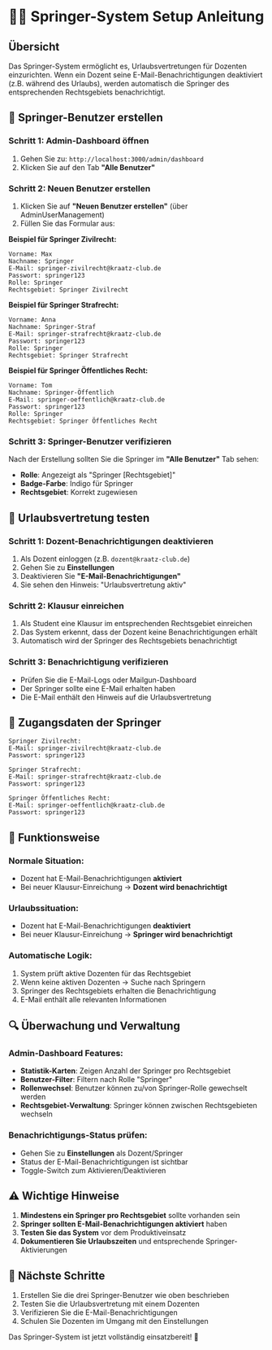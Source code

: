 # 🏃‍♂️ Springer-System Setup Anleitung

## Übersicht
Das Springer-System ermöglicht es, Urlaubsvertretungen für Dozenten einzurichten. Wenn ein Dozent seine E-Mail-Benachrichtigungen deaktiviert (z.B. während des Urlaubs), werden automatisch die Springer des entsprechenden Rechtsgebiets benachrichtigt.

## 🔧 Springer-Benutzer erstellen

### Schritt 1: Admin-Dashboard öffnen
1. Gehen Sie zu: `http://localhost:3000/admin/dashboard`
2. Klicken Sie auf den Tab **"Alle Benutzer"**

### Schritt 2: Neuen Benutzer erstellen
1. Klicken Sie auf **"Neuen Benutzer erstellen"** (über AdminUserManagement)
2. Füllen Sie das Formular aus:

**Beispiel für Springer Zivilrecht:**
```
Vorname: Max
Nachname: Springer
E-Mail: springer-zivilrecht@kraatz-club.de
Passwort: springer123
Rolle: Springer
Rechtsgebiet: Springer Zivilrecht
```

**Beispiel für Springer Strafrecht:**
```
Vorname: Anna
Nachname: Springer-Straf
E-Mail: springer-strafrecht@kraatz-club.de
Passwort: springer123
Rolle: Springer
Rechtsgebiet: Springer Strafrecht
```

**Beispiel für Springer Öffentliches Recht:**
```
Vorname: Tom
Nachname: Springer-Öffentlich
E-Mail: springer-oeffentlich@kraatz-club.de
Passwort: springer123
Rolle: Springer
Rechtsgebiet: Springer Öffentliches Recht
```

### Schritt 3: Springer-Benutzer verifizieren
Nach der Erstellung sollten Sie die Springer im **"Alle Benutzer"** Tab sehen:
- **Rolle**: Angezeigt als "Springer [Rechtsgebiet]"
- **Badge-Farbe**: Indigo für Springer
- **Rechtsgebiet**: Korrekt zugewiesen

## 🔄 Urlaubsvertretung testen

### Schritt 1: Dozent-Benachrichtigungen deaktivieren
1. Als Dozent einloggen (z.B. `dozent@kraatz-club.de`)
2. Gehen Sie zu **Einstellungen**
3. Deaktivieren Sie **"E-Mail-Benachrichtigungen"**
4. Sie sehen den Hinweis: "Urlaubsvertretung aktiv"

### Schritt 2: Klausur einreichen
1. Als Student eine Klausur im entsprechenden Rechtsgebiet einreichen
2. Das System erkennt, dass der Dozent keine Benachrichtigungen erhält
3. Automatisch wird der Springer des Rechtsgebiets benachrichtigt

### Schritt 3: Benachrichtigung verifizieren
- Prüfen Sie die E-Mail-Logs oder Mailgun-Dashboard
- Der Springer sollte eine E-Mail erhalten haben
- Die E-Mail enthält den Hinweis auf die Urlaubsvertretung

## 📧 Zugangsdaten der Springer

```
Springer Zivilrecht:
E-Mail: springer-zivilrecht@kraatz-club.de
Passwort: springer123

Springer Strafrecht:
E-Mail: springer-strafrecht@kraatz-club.de
Passwort: springer123

Springer Öffentliches Recht:
E-Mail: springer-oeffentlich@kraatz-club.de
Passwort: springer123
```

## 🎯 Funktionsweise

### Normale Situation:
- Dozent hat E-Mail-Benachrichtigungen **aktiviert**
- Bei neuer Klausur-Einreichung → **Dozent wird benachrichtigt**

### Urlaubssituation:
- Dozent hat E-Mail-Benachrichtigungen **deaktiviert**
- Bei neuer Klausur-Einreichung → **Springer wird benachrichtigt**

### Automatische Logik:
1. System prüft aktive Dozenten für das Rechtsgebiet
2. Wenn keine aktiven Dozenten → Suche nach Springern
3. Springer des Rechtsgebiets erhalten die Benachrichtigung
4. E-Mail enthält alle relevanten Informationen

## 🔍 Überwachung und Verwaltung

### Admin-Dashboard Features:
- **Statistik-Karten**: Zeigen Anzahl der Springer pro Rechtsgebiet
- **Benutzer-Filter**: Filtern nach Rolle "Springer"
- **Rollenwechsel**: Benutzer können zu/von Springer-Rolle gewechselt werden
- **Rechtsgebiet-Verwaltung**: Springer können zwischen Rechtsgebieten wechseln

### Benachrichtigungs-Status prüfen:
- Gehen Sie zu **Einstellungen** als Dozent/Springer
- Status der E-Mail-Benachrichtigungen ist sichtbar
- Toggle-Switch zum Aktivieren/Deaktivieren

## ⚠️ Wichtige Hinweise

1. **Mindestens ein Springer pro Rechtsgebiet** sollte vorhanden sein
2. **Springer sollten E-Mail-Benachrichtigungen aktiviert** haben
3. **Testen Sie das System** vor dem Produktiveinsatz
4. **Dokumentieren Sie Urlaubszeiten** und entsprechende Springer-Aktivierungen

## 🚀 Nächste Schritte

1. Erstellen Sie die drei Springer-Benutzer wie oben beschrieben
2. Testen Sie die Urlaubsvertretung mit einem Dozenten
3. Verifizieren Sie die E-Mail-Benachrichtigungen
4. Schulen Sie Dozenten im Umgang mit den Einstellungen

Das Springer-System ist jetzt vollständig einsatzbereit! 🎉
